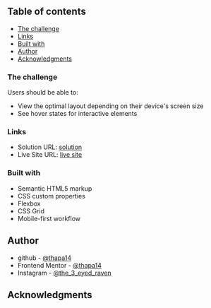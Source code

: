 
## Table of contents

  - [The challenge](#the-challenge)
  - [Links](#links)
  - [Built with](#built-with)
- [Author](#author)
- [Acknowledgments](#acknowledgments)

### The challenge

Users should be able to:

- View the optimal layout depending on their device's screen size
- See hover states for interactive elements


### Links

- Solution URL: [solution](https://github.com/thapa14/nft-card)
- Live Site URL: [live site](https://chic-salamander-56f433.netlify.app/)


### Built with

- Semantic HTML5 markup
- CSS custom properties
- Flexbox
- CSS Grid
- Mobile-first workflow



## Author

- github - [@thapa14](https://github.com/thapa14)
- Frontend Mentor - [@thapa14](https://www.frontendmentor.io/profile/thapa14)
- Instagram - [@the_3_eyed_raven](https://www.instagram.com/the_3_eyed_raven/)

## Acknowledgments

